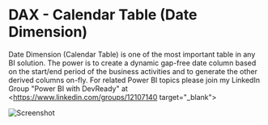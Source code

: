 # DAX - Calendar Table (Date Dimension)
Date Dimension (Calendar Table) is one of the most important table in any BI solution. The power is to create a dynamic gap-free date column based on the start/end period of the business activities and to generate the other derived columns on-fly. For related Power BI topics please join my LinkedIn Group "Power BI with DevReady" at <https://www.linkedin.com/groups/12107140 target="_blank">

![Screenshot](https://github.com/NajiElKotob/DAX_CalendarTable/blob/master/DAX_CalendarTable.JPG)

